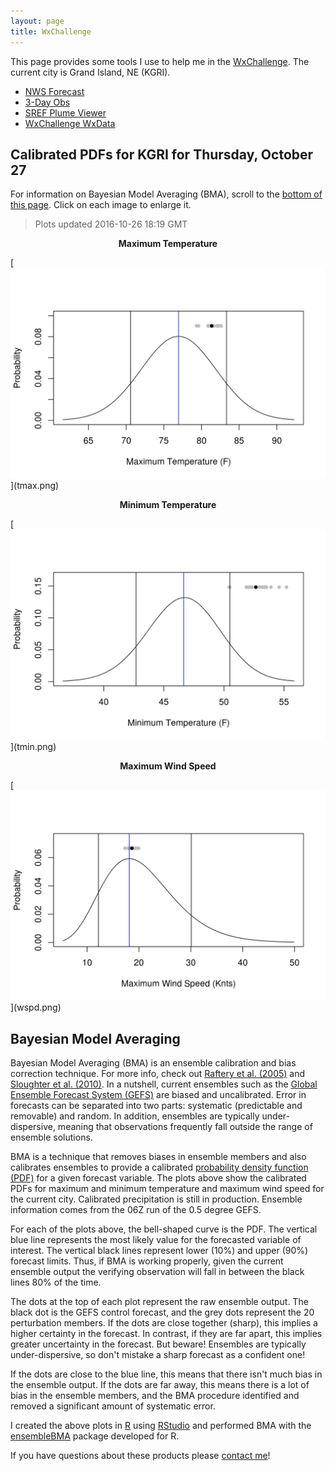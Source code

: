 ```yaml
---
layout: page
title: WxChallenge
---
```


This page provides some tools I use to help me in the [WxChallenge](http://www.wxchallenge.com/). The current city is Grand Island, NE (KGRI).

* [NWS Forecast](http://forecast.weather.gov/MapClick.php?lat=40.95833&lon=-98.3125#.WA5O-nUrIkg)
* [3-Day Obs](http://w1.weather.gov/data/obhistory/KGRI.html)
* [SREF Plume Viewer](http://www.spc.noaa.gov/exper/sref/srefplumes/)
* [WxChallenge WxData](http://www.wxchallenge.com/tools/weatherdata.php)

## Calibrated PDFs for KGRI for Thursday, October 27

For information on Bayesian Model Averaging (BMA), scroll to the [bottom of this page](#bma). Click on each image to enlarge it.

> Plots updated 2016-10-26 18:19 GMT

<p align="center"><strong>Maximum Temperature</strong></p>
[<img src="tmax.png" width="700"/>](tmax.png)

<p align="center"><strong>Minimum Temperature</strong></p>
[<img src="tmin.png" width="700"/>](tmin.png)

<p align="center"><strong>Maximum Wind Speed</strong></p>
[<img src="wspd.png" width="700"/>](wspd.png)

## <a name="bma"></a>Bayesian Model Averaging

Bayesian Model Averaging (BMA) is an ensemble calibration and bias correction technique. For more info, check out [Raftery et al. (2005)](http://journals.ametsoc.org/doi/full/10.1175/MWR2906.1) and [Sloughter et al. (2010)](http://www.tandfonline.com/doi/abs/10.1198/jasa.2009.ap08615). In a nutshell, current ensembles such as the [Global Ensemble Forecast System (GEFS)](https://www.ncdc.noaa.gov/data-access/model-data/model-datasets/global-ensemble-forecast-system-gefs) are biased and uncalibrated. Error in forecasts can be separated into two parts: systematic (predictable and removable) and random. In addition, ensembles are typically under-dispersive, meaning that observations frequently fall outside the range of ensemble solutions.

BMA is a technique that removes biases in ensemble members and also calibrates ensembles to provide a calibrated [probability density function (PDF)](https://en.wikipedia.org/wiki/Probability_density_function) for a given forecast variable. The plots above show the calibrated PDFs for maximum and minimum temperature and maximum wind speed for the current city. Calibrated precipitation is still in production. Ensemble information comes from the 06Z run of the 0.5 degree GEFS.

For each of the plots above, the bell-shaped curve is the PDF. The vertical blue line represents the most likely value for the forecasted variable of interest. The vertical black lines represent lower (10%) and upper (90%) forecast limits. Thus, if BMA is working properly, given the current ensemble output the verifying observation will fall in between the black lines 80% of the time.

The dots at the top of each plot represent the raw ensemble output. The black dot is the GEFS control forecast, and the grey dots represent the 20 perturbation members. If the dots are close together (sharp), this implies a higher certainty in the forecast. In contrast, if they are far apart, this implies greater uncertainty in the forecast. But beware! Ensembles are typically under-dispersive, so don't mistake a sharp forecast as a confident one!

If the dots are close to the blue line, this means that there isn't much bias in the ensemble output. If the dots are far away, this means there is a lot of bias in the ensemble members, and the BMA procedure identified and removed a significant amount of systematic error.

I created the above plots in [R](https://www.r-project.org/) using [RStudio](https://www.rstudio.com/) and performed BMA with the [ensembleBMA](https://cran.r-project.org/web/packages/ensembleBMA/index.html) package developed for R.

If you have questions about these products please [contact me](https://bhlmn.github.io/about.html#contact)!
